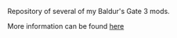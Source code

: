 Repository of several of my Baldur's  Gate 3 mods.

More information can be found [here](https://next.nexusmods.com/profile/argelia/mods)
